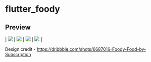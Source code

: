# flutter_foody

## Preview

| ![][one] | ![][two] | ![][three] | ![][four] |

Design credit - https://dribbble.com/shots/6687016-Foody-Food-by-Subscription

[one]: https://raw.githubusercontent.com/dishankgajera/flutter_foody/main/preview/f1.png
[two]: https://raw.githubusercontent.com/dishankgajera/flutter_foody/main/preview/f2.png
[three]: https://raw.githubusercontent.com/dishankgajera/flutter_foody/main/preview/f3.png
[four]: https://github.com/dishankgajera/flutter_foody/blob/main/preview/f3.png
